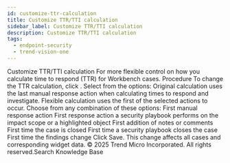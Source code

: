 ```yaml
---
id: customize-ttr-calculation
title: Customize TTR/TTI calculation
sidebar_label: Customize TTR/TTI calculation
description: Customize TTR/TTI calculation
tags:
  - endpoint-security
  - trend-vision-one
---
```


 Customize TTR/TTI calculation For more flexible control on how you calculate time to respond (TTR) for Workbench cases. Procedure To change the TTR calculation, click . Select from the options: Original calculation uses the last manual response action when calculating times to respond and investigate. Flexible calculation uses the first of the selected actions to occur. Choose from any combination of these options: First manual response action First response action a security playbook performs on the impact scope or a highlighted object First addition of notes or comments First time the case is closed First time a security playbook closes the case First time the findings change Click Save. This change affects all cases and corresponding widget data. © 2025 Trend Micro Incorporated. All rights reserved.Search Knowledge Base